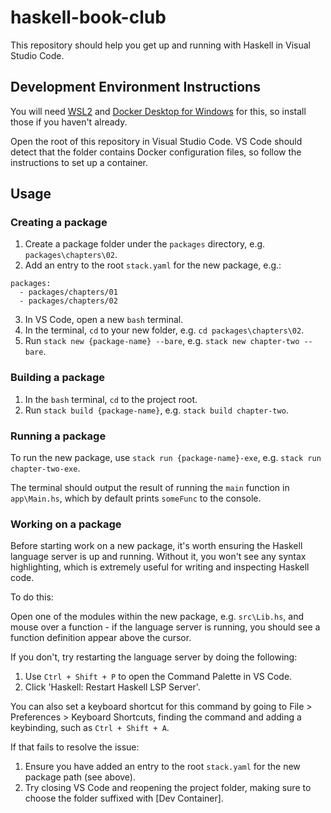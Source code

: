 # haskell-book-club

This repository should help you get up and running with Haskell in Visual Studio Code.

## Development Environment Instructions

You will need [WSL2](https://docs.microsoft.com/en-us/windows/wsl/install) and [Docker Desktop for Windows](https://docs.docker.com/desktop/windows/install/) for this, so install those if you haven't already.

Open the root of this repository in Visual Studio Code. VS Code should detect that the folder contains Docker configuration files, so follow the instructions to set up a container.

## Usage

### Creating a package

1. Create a package folder under the `packages` directory, e.g. `packages\chapters\02`.
2. Add an entry to the root `stack.yaml` for the new package, e.g.:
```
packages:
  - packages/chapters/01
  - packages/chapters/02
```
3. In VS Code, open a new `bash` terminal.
4. In the terminal, `cd` to your new folder, e.g. `cd packages\chapters\02`.
5. Run `stack new {package-name} --bare`, e.g. `stack new chapter-two --bare`.

### Building a package

1. In the `bash` terminal, `cd` to the project root.
2. Run `stack build {package-name}`, e.g. `stack build chapter-two`.

### Running a package

To run the new package, use `stack run {package-name}-exe`, e.g. `stack run chapter-two-exe`.

The terminal should output the result of running the `main` function in `app\Main.hs`, which by default prints `someFunc` to the console.

### Working on a package

Before starting work on a new package, it's worth ensuring the Haskell language server is up and running. Without it, you won't see any syntax highlighting, which is extremely useful for writing and inspecting Haskell code.

To do this:

Open one of the modules within the new package, e.g. `src\Lib.hs`, and mouse over a function - if the language server is running, you should see a function definition appear above the cursor.

If you don't, try restarting the language server by doing the following:

1. Use `Ctrl + Shift + P` to open the Command Palette in VS Code.
2. Click 'Haskell: Restart Haskell LSP Server'.

You can also set a keyboard shortcut for this command by going to File > Preferences > Keyboard Shortcuts, finding the command and adding a keybinding, such as `Ctrl + Shift + A`.

If that fails to resolve the issue:

1. Ensure you have added an entry to the root `stack.yaml` for the new package path (see above).
2. Try closing VS Code and reopening the project folder, making sure to choose the folder suffixed with [Dev Container].
